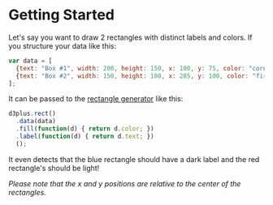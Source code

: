 [width]: 360
[height]: 150

# Getting Started

Let's say you want to draw 2 rectangles with distinct labels and colors. If you structure your data like this:

```js
var data = [
  {text: "Box #1", width: 200, height: 150, x: 100, y: 75, color: "cornflowerblue"},
  {text: "Box #2", width: 150, height: 100, x: 285, y: 100, color: "firebrick"}
];
```

It can be passed to the [rectangle generator](#rect) like this:

```js
d3plus.rect()
  .data(data)
  .fill(function(d) { return d.color; })
  .label(function(d) { return d.text; })
  ();
```

It even detects that the blue rectangle should have a dark label and the red rectangle's should be light!

*Please note that the x and y positions are relative to the center of the rectangles.*
